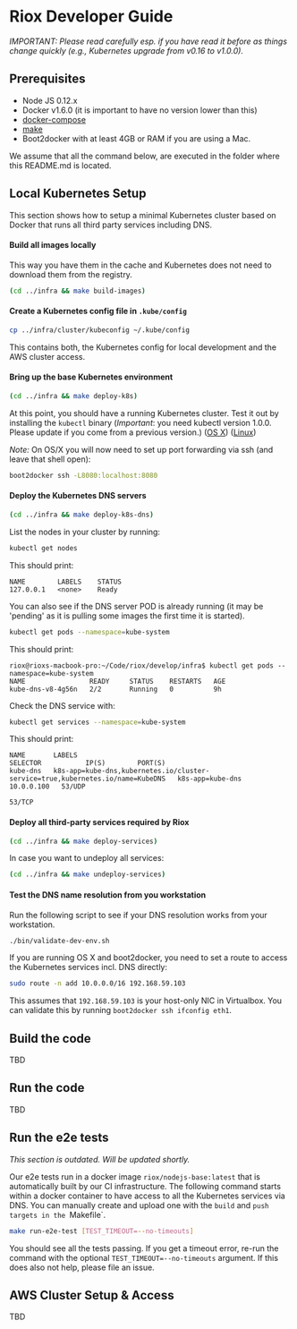 # Riox Developer Guide


*IMPORTANT: Please read carefully esp. if you have read it before as things
change quickly (e.g., Kubernetes upgrade from v0.16 to v1.0.0).*

## Prerequisites

* Node JS 0.12.x
* Docker v1.6.0 (it is important to have no version lower than this)
* [docker-compose](https://docs.docker.com/compose/install/)
* [make](http://www.gnu.org/software/make/manual/make.html)
* Boot2docker with at least 4GB or RAM if you are using a Mac.

We assume that all the command below, are executed in the folder where this README.md is located.


## Local Kubernetes Setup

This section shows how to setup a minimal Kubernetes cluster based on Docker
that runs all third party services including DNS.

#### Build all images locally

This way you have them in the cache and Kubernetes does not need to download them from the registry.

```sh
(cd ../infra && make build-images)
```

#### Create a Kubernetes config file in `.kube/config`

```sh
cp ../infra/cluster/kubeconfig ~/.kube/config
```

This contains both, the Kubernetes config for local development and the AWS
cluster access.

#### Bring up the base Kubernetes environment

```sh
(cd ../infra && make deploy-k8s)
```

At this point, you should have a running Kubernetes cluster. Test it out by installing the `kubectl` binary (*Important*: you need kubectl version 1.0.0. Please update if you come from a previous version.)
([OS X](https://storage.googleapis.com/kubernetes-release/release/v1.0.0/bin/darwin/amd64/kubectl))
([Linux](https://storage.googleapis.com/kubernetes-release/release/v1.0.0/bin/linux/amd64/kubectl))


*Note:*
On OS/X you will now need to set up port forwarding via ssh (and leave that shell open):

```sh
boot2docker ssh -L8080:localhost:8080
```

#### Deploy the Kubernetes DNS servers

```sh
(cd ../infra && make deploy-k8s-dns)
```

List the nodes in your cluster by running:

```sh
kubectl get nodes
```

This should print:
```
NAME        LABELS    STATUS
127.0.0.1   <none>    Ready
```

You can also see if the DNS server POD is already running (it may be 'pending' as it is pulling some images
the first time it is started).

```sh
kubectl get pods --namespace=kube-system
```

This should print:
```
riox@rioxs-macbook-pro:~/Code/riox/develop/infra$ kubectl get pods --namespace=kube-system
NAME                READY     STATUS    RESTARTS   AGE
kube-dns-v8-4g56n   2/2       Running   0          9h
```

Check the DNS service with:
```sh
kubectl get services --namespace=kube-system
```

This should print:
```
NAME       LABELS                                                                           SELECTOR           IP(S)        PORT(S)
kube-dns   k8s-app=kube-dns,kubernetes.io/cluster-service=true,kubernetes.io/name=KubeDNS   k8s-app=kube-dns   10.0.0.100   53/UDP
                                                                                                                           53/TCP
```

#### Deploy all third-party services required by Riox

```sh
(cd ../infra && make deploy-services)
```

In case you want to undeploy all services:
```sh
(cd ../infra && make undeploy-services)
```

#### Test the DNS name resolution from you workstation

Run the following script to see if your DNS resolution works from your
workstation.
```sh
./bin/validate-dev-env.sh
```

If you are running OS X and boot2docker, you need to set a route to access
the Kubernetes services incl. DNS directly:

```sh
sudo route -n add 10.0.0.0/16 192.168.59.103
```

This assumes that `192.168.59.103` is your host-only NIC in Virtualbox.
You can validate this by running `boot2docker ssh ifconfig eth1`.

## Build the code

TBD

## Run the code

TBD


## Run the e2e tests

*This section is outdated. Will be updated shortly.*

Our e2e tests run in a docker image `riox/nodejs-base:latest` that is automatically built by
our CI infrastructure. The following command starts within a docker container to have access to
all the Kubernetes services via DNS. You can manually create and upload one with the `build` and `push
targets in the `Makefile`.

```sh
make run-e2e-test [TEST_TIMEOUT=--no-timeouts]
```

You should see all the tests passing. If you get a timeout error, re-run the command with the
optional `TEST_TIMEOUT=--no-timeouts` argument. If this does also not help, please file an issue.


## AWS Cluster Setup & Access

TBD
